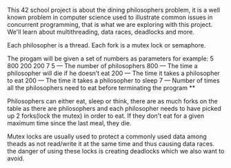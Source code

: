 
This 42 school project is about the dining philosophers problem, it is a well known problem in computer science used to illustrate common issues in concurrent programming,
that is what we are exploring with this project. We'll learn about multithreading, data races, deadlocks and more.

Each philosopher is a thread.
Each fork is a mutex lock or semaphore.

The progam will be given a set of numbers as parameters for example:
5 800 200 200 7
5 — The number of philosophers
800 — The time a philosopher will die if he doesn’t eat
200 — The time it takes a philosopher to eat
200 — The time it takes a philosopher to sleep
7 — Number of times all the philosophers need to eat before terminating the program **

Philosophers can either eat, sleep or think, there are as much forks on the table as there are philosophers and each philosopher needs
to have picked up 2 forks(lock the mutex) in order to eat. If they don't eat for a given maximum time since the last meal, they die.

Mutex locks are usually used to protect a commonly used data among theads as not read/write it at the same time and thus causing data races.
the danger of using these locks is creating deadlocks which we also want to avoid.
